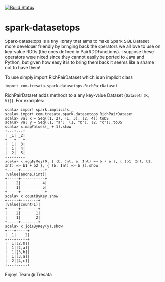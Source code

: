 [![Build Status](https://travis-ci.org/tresata/spark-datasetops.svg?branch=master)](https://travis-ci.org/tresata/spark-datasetops)

# spark-datasetops
Spark-datasetops is a tiny library that aims to make Spark SQL Dataset more developer friendly by bringing back the operators we all love to use on key-value RDDs (the ones defined in PairRDDFunctions). I suppose these operators were nixed since they cannot easily be ported to Java and Python, but given how easy it is to bring them back it seems like a shame not to have them!

To use simply import RichPairDataset which is an implicit class:
```
import com.tresata.spark.datasetops.RichPairDataset
```

RichPairDataset adds methods to a any key-value Dataset (```Dataset[(K, V)]```). For examples:
```
scala> import spark.implicits._
scala> import com.tresata.spark.datasetops.RichPairDataset
scala> val x = Seq((1, 2), (1, 3), (2, 4)).toDS
scala> val y = Seq((1, "a"), (1, "b"), (2, "c")).toDS
scala> x.mapValues(_ + 1).show
+---+---+
| _1| _2|
+---+---+
|  1|  3|
|  1|  4|
|  2|  5|
+---+---+
scala> x.aggByKey(0, { (b: Int, a: Int) => b + a }, { (b1: Int, b2: Int) => b1 + b2 }, { (b: Int) => b }).show
+-----+-----------+
|value|anon$1(int)|
+-----+-----------+
|    2|          4|
|    1|          5|
+-----+-----------+
scala> x.countByKey.show
+-----+--------+
|value|count(1)|
+-----+--------+
|    2|       1|
|    1|       2|
+-----+--------+
scala> x.joinByKey(y).show
+---+-----+
| _1|   _2|
+---+-----+
|  1|[2,b]|
|  1|[2,a]|
|  1|[3,b]|
|  1|[3,a]|
|  2|[4,c]|
+---+-----+
```

Enjoy!
Team @ Tresata

